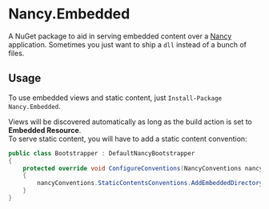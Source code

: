 # Nancy.Embedded

A NuGet package to aid in serving embedded content over a [Nancy](http://nancyfx.org) application. Sometimes you just want to ship a `dll` instead of a bunch of files.

## Usage

To use embedded views and static content, just `Install-Package Nancy.Embedded`.  

Views will be discovered automatically as long as the build action is set to **Embedded Resource**.  
To serve static content, you will have to add a static content convention:

```csharp
public class Bootstrapper : DefaultNancyBootstrapper
{
    protected override void ConfigureConventions(NancyConventions nancyConventions)
    {
        nancyConventions.StaticContentsConventions.AddEmbeddedDirectory("/Content");
    }
}
```

